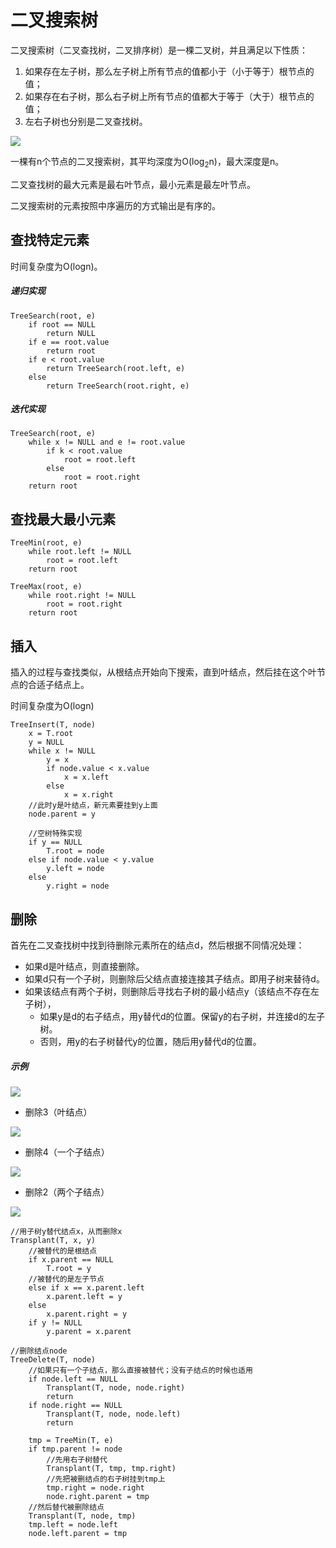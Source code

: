 # 二叉搜索树

二叉搜索树（二叉查找树，二叉排序树）是一棵二叉树，并且满足以下性质：
1. 如果存在左子树，那么左子树上所有节点的值都小于（小于等于）根节点的值；
2. 如果存在右子树，那么右子树上所有节点的值都大于等于（大于）根节点的值；
3. 左右子树也分别是二叉查找树。

![](1.svg)

一棵有n个节点的二叉搜索树，其平均深度为O(log<sub>2</sub>n)，最大深度是n。

二叉查找树的最大元素是最右叶节点，最小元素是最左叶节点。

二叉搜索树的元素按照中序遍历的方式输出是有序的。

## 查找特定元素

时间复杂度为O(logn)。

##### 递归实现
```
TreeSearch(root, e)
    if root == NULL
        return NULL
    if e == root.value
        return root
    if e < root.value
        return TreeSearch(root.left, e)
    else
        return TreeSearch(root.right, e)
```

##### 迭代实现
```
TreeSearch(root, e)
    while x != NULL and e != root.value
        if k < root.value
            root = root.left
        else
            root = root.right
    return root
```

## 查找最大最小元素
```
TreeMin(root, e)
    while root.left != NULL
        root = root.left
    return root
    
TreeMax(root, e)
    while root.right != NULL
        root = root.right
    return root
```

## 插入

插入的过程与查找类似，从根结点开始向下搜索，直到叶结点，然后挂在这个叶节点的合适子结点上。

时间复杂度为O(logn)

```
TreeInsert(T, node)
    x = T.root
    y = NULL
    while x != NULL
        y = x
        if node.value < x.value
            x = x.left
        else
            x = x.right
    //此时y是叶结点，新元素要挂到y上面
    node.parent = y
    
    //空树特殊实现
    if y == NULL
        T.root = node
    else if node.value < y.value
        y.left = node
    else
        y.right = node
```

## 删除

首先在二叉查找树中找到待删除元素所在的结点d，然后根据不同情况处理：
- 如果d是叶结点，则直接删除。
- 如果d只有一个子树，则删除后父结点直接连接其子结点。即用子树来替待d。
- 如果该结点有两个子树，则删除后寻找右子树的最小结点y（该结点不存在左子树），
    - 如果y是d的右子结点，用y替代d的位置。保留y的右子树，并连接d的左子树。
    - 否则，用y的右子树替代y的位置，随后用y替代d的位置。

##### 示例

![](1.svg)

- 删除3（叶结点）

![](2.svg)

- 删除4（一个子结点）

![](3.svg)

- 删除2（两个子结点）

![](4.svg)

```
//用子树y替代结点x，从而删除x
Transplant(T, x, y)
    //被替代的是根结点
    if x.parent == NULL
        T.root = y
    //被替代的是左子节点
    else if x == x.parent.left
        x.parent.left = y
    else
        x.parent.right = y
    if y != NULL
        y.parent = x.parent
```

```
//删除结点node
TreeDelete(T, node)
    //如果只有一个子结点，那么直接被替代；没有子结点的时候也适用
    if node.left == NULL
        Transplant(T, node, node.right)
        return
    if node.right == NULL
        Transplant(T, node, node.left)
        return
    
    tmp = TreeMin(T, e)
    if tmp.parent != node
        //先用右子树替代
        Transplant(T, tmp, tmp.right)
        //先把被删结点的右子树挂到tmp上
        tmp.right = node.right
        node.right.parent = tmp
    //然后替代被删除结点
    Transplant(T, node, tmp)
    tmp.left = node.left
    node.left.parent = tmp
```